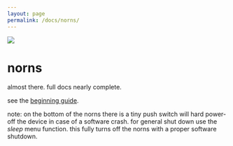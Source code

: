 ```yaml
---
layout: page
permalink: /docs/norns/
---
```


![](https://monome.org/images/norns-front-small.jpg)

# norns

almost there. full docs nearly complete.

see the [beginning guide](norns-legend.pdf).

note: on the bottom of the norns there is a tiny push switch will hard power-off the device in case of a software crash. for general shut down use the _sleep_ menu function. this fully turns off the norns with a proper software shutdown.  
